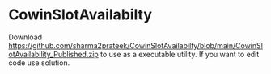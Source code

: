 # CowinSlotAvailabilty
Download https://github.com/sharma2prateek/CowinSlotAvailabilty/blob/main/CowinSlotAvailability_Published.zip to use as a executable utility.
If you want to edit code use solution.
